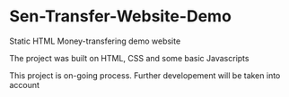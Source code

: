 # Sen-Transfer-Website-Demo

Static HTML Money-transfering demo website

The project was built on HTML, CSS and some basic Javascripts

This project is on-going process. Further developement will be taken into account
